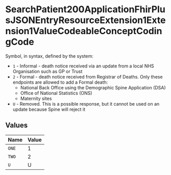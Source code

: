 # SearchPatient200ApplicationFhirPlusJSONEntryResourceExtension1Extension1ValueCodeableConceptCodingCode

Symbol, in syntax, defined by the system:
* `1` - Informal - death notice received via an update from a local NHS Organisation such as GP or Trust
* `2` - Formal - death notice received from Registrar of Deaths. Only these endpoints are allowed to add a Formal death:
    - National Back Office using the Demographic Spine Application (DSA)
    - Office of National Statistics (ONS)
    - Maternity sites
* `U` - Removed. This is a possible response, but it cannot be used on an update because Spine will reject it



## Values

| Name  | Value |
| ----- | ----- |
| `ONE` | 1     |
| `TWO` | 2     |
| `U`   | U     |